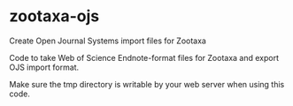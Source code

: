 zootaxa-ojs
===========

Create Open Journal Systems import files for Zootaxa

Code to take Web of Science Endnote-format files for Zootaxa and export OJS import format.

Make sure the tmp directory is writable by your web server when using this code.